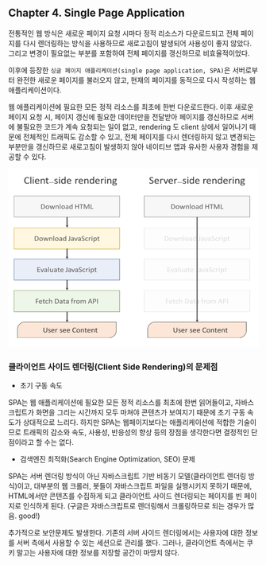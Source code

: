 ## Chapter 4. Single Page Application

전통적인 웹 방식은 새로운 페이지 요청 시마다 정적 리소스가 다운로드되고 전체 페이지를 다시 렌더링하는 방식을 사용하므로 새로고침이 발생되어 사용성이 좋지 않았다. 그리고 변경이 필요없는 부분를 포함하여 전체 페이지를 갱신하므로 비효율적이었다.

이후에 등장한 `싱글 페이지 애플리케이션(single page application, SPA)`은 서버로부터 완전한 새로운 페이지를 불러오지 않고, 현재의 페이지를 동적으로 다시 작성하는 웹 애플리케이션이다.

웹 애플리케이션에 필요한 모든 정적 리소스를 최초에 한번 다운로드한다. 이후 새로운 페이지 요청 시, 페이지 갱신에 필요한 데이터만을 전달받아 페이지를 갱신하므로 서버에 불필요한 코드가 계속 요청되는 일이 없고, rendering 도 client 상에서 일어나기 때문에 전체적인 트래픽도 감소할 수 있고, 전체 페이지를 다시 렌더링하지 않고 변경되는 부분만을 갱신하므로 새로고침이 발생하지 않아 네이티브 앱과 유사한 사용자 경험을 제공할 수 있다.

<img src="img/ssr.PNG" width="600" height="360">

### 클라이언트 사이드 렌더링(Client Side Rendering)의 문제점

- 초기 구동 속도

SPA는 웹 애플리케이션에 필요한 모든 정적 리소스를 최초에 한번 읽어들이고, 자바스크립트가 화면을 그리는 시간까지 모두 마쳐야 콘텐츠가 보여지기 때문에 초기 구동 속도가 상대적으로 느리다. 하지만 SPA는 웹페이지보다는 애플리케이션에 적합한 기술이므로 트래픽의 감소와 속도, 사용성, 반응성의 향상 등의 장점을 생각한다면 결정적인 단점이라고 할 수는 없다.

- 검색엔진 최적화(Search Engine Optimization, SEO) 문제

SPA는 서버 렌더링 방식이 아닌 자바스크립트 기반 비동기 모델(클라이언트 렌더링 방식)이고, 대부분의 웹 크롤러, 봇들이 자바스크립트 파일을 실행시키지 못하기 때문에, HTML에서만 콘텐츠를 수집하게 되고 클라이언트 사이드 렌더링되는 페이지를 빈 페이지로 인식하게 된다.
(구글은 자바스크립트로 렌더링해서 크롤링하므로 되는 경우가 많음. good!)

추가적으로 보안문제도 발생한다. 기존의 서버 사이드 렌더링에서는 사용자에 대한 정보를 서버 측에서 사용할 수 있는 세션으로 관리를 했다. 그러나, 클라이언트 측에서는 쿠키 말고는 사용자에 대한 정보를 저장할 공간이 마땅치 않다.